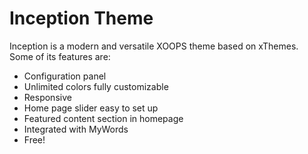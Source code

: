 Inception Theme
=========

Inception is a modern and versatile XOOPS theme based on xThemes. Some of its features are:

* Configuration panel
* Unlimited colors fully customizable
* Responsive
* Home page slider easy to set up
* Featured content section in homepage
* Integrated with MyWords
* Free!



